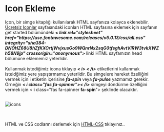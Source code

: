 <h1> Icon Ekleme</h1>
Icon, bir simge kitaplığı kullanılarak HTML sayfanıza kolayca eklenebilir.<br> <a href="https://fontawesome.com/v5.15/icons?d=gallery&p=2&m=free">Ücretsiz Iconlar</a> sayfasındaki iconları HTML sayfasına eklemek için sayfanın get started bölümündeki<b><i> < link rel="stylesheet" href="https://use.fontawesome.com/releases/v5.0.13/css/all.css" integrity="sha384-DNOHZ68U8hZfKXOrtjWvjxusGo9WQnrNx2sqG0tfsghAvtVlRW3tvkXWZh58N9jp" crossorigin="anonymous"></i></b> linki HTML sayfamızın head bölümüne eklememiz yeterlidir. <br><br>
Kullanmak istediğimiz icona tıklayıp <b><i> < i>   < /i></i></b> etiketlerini kullanmak isteidğimiz yere yapıştırmamız yeterlidir. Bu simgelere hareket özelliğini vermek için i etiketin içerisine <b><i>fa-spin</i></b> veya <b><i>fa-pulse</i></b> yazmamız gerekir. <br>
Örneğin  <b><i>< i class="fas fa-spinner">< /i></i></b> simgeyi döndürme özelliğini vermek için  < i class="fas fa-spinner <b>fa-spin</b>"></i> şeklinde olacaktır. <br><br>

![icons](https://user-images.githubusercontent.com/48285856/147469948-270e144e-fc19-4394-803e-c313443a0eac.png)


<br><br>
HTML ve CSS codlarını derlemek için <a href="https://codepen.io/pen/">HTML-CSS</a> tıklayınız..
